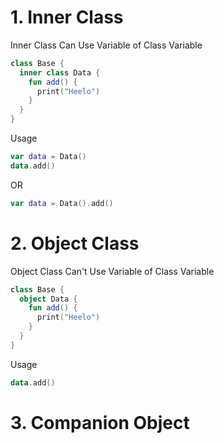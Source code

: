 # 1. Inner Class

Inner Class Can Use Variable of Class Variable

```Kotlin
class Base {
  inner class Data {
    fun add() {
      print("Heelo")
    }
  }
}
```

Usage

```Kotlin
var data = Data()
data.add()
```

OR

```Kotlin
var data = Data().add()
```

# 2. Object Class

Object Class Can't Use Variable of Class Variable

```Kotlin
class Base {
  object Data {
    fun add() {
      print("Heelo")
    }
  }
}
```

Usage

```Kotlin
data.add()
```

# 3. Companion Object
